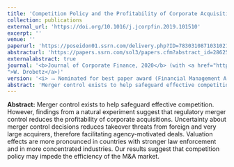 ```yaml
---
title: 'Competition Policy and the Profitability of Corporate Acquisitions'
collection: publications
external_url: 'https://doi.org/10.1016/j.jcorpfin.2019.101510'
excerpt: ''
venue: ''
paperurl: 'https://poseidon01.ssrn.com/delivery.php?ID=783031087103102109019067106096113074063015063050001069009094103076007083089029105000118103033036108010105026028090066116083109116022071001083087124102127080104125066038085042102001067013010111070116107106107121080088108005083004001024098078096029021082&EXT=pdf'
abstracturl: 'https://papers.ssrn.com/sol3/papers.cfm?abstract_id=2862551'
externalabstract: true
journal: '<b>Journal of Corporate Finance, 2020</b> (with <a href="https://www.jbs.cam.ac.uk/faculty-research/faculty-a-z/gishan-dissanaike/">G. Dissanaike</a> and <a href="https://www.bwl.uni-hamburg.de/finance/team/drobetz.html
">W. Drobetz</a>)'
version: '<i> ⭢ Nominated for best paper award (Financial Management Association)</i>'
abstract: 'Merger control exists to help safeguard effective competition. However, findings from a natural experiment suggest that regulatory merger control reduces the profitability of corporate acquisitions. Uncertainty about merger control decisions reduces takeover threats from foreign and very large acquirers, therefore facilitating agency-motivated deals. Valuation effects are more pronounced in countries with stronger law enforcement and in more concentrated industries. Our results suggest that competition policy may impede the efficiency of the M&A market.'
---
```


<strong>Abstract:</strong> Merger control exists to help safeguard effective competition. However, findings from a natural experiment suggest that regulatory merger control reduces the profitability of corporate acquisitions. Uncertainty about merger control decisions reduces takeover threats from foreign and very large acquirers, therefore facilitating agency-motivated deals. Valuation effects are more pronounced in countries with stronger law enforcement and in more concentrated industries. Our results suggest that competition policy may impede the efficiency of the M&A market.

